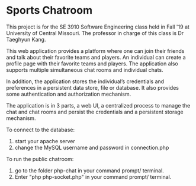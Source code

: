 # Sports Chatroom
This project is for the SE 3910 Software Engineering class held in Fall '19 at University of Central Missouri. The professor in charge of this class is Dr Taeghyun Kang.

This web application provides a platform where one can join their friends and talk about their favorite teams and players. An individual can create a profile page with their favorite teams and players. The application also supports multiple simultaneous chat rooms and individual chats.

In addition, the application stores the individual’s credentials and preferences in a persistent data store, file or database. It also provides some authentication and authorization mechanism.

The application is in 3 parts, a web UI, a centralized process to manage the chat and chat rooms and persist the credentials and a persistent storage mechanism.


To connect to the database:
  1. start your apache server
  2. change the MySQL username and password in connection.php
  
To run the public chatroom:
  1. go to the folder php-chat in your command prompt/ terminal.
  2. Enter "php php-socket.php" in your command prompt/ terminal.
